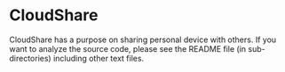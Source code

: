 # CloudShare
CloudShare has a purpose on sharing personal device with others.
If you want to analyze the source code, please see the README file (in sub-directories)
including other text files.